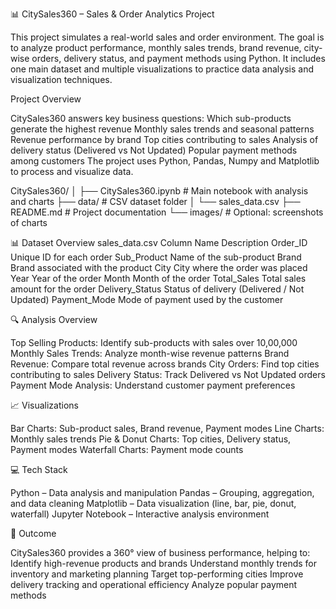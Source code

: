📊 CitySales360 – Sales & Order Analytics Project

This project simulates a real-world sales and order environment. The goal is to analyze product performance, monthly sales trends, brand revenue, city-wise orders, delivery status, and payment methods using Python. It includes one main dataset and multiple visualizations to practice data analysis and visualization techniques.

Project Overview

CitySales360 answers key business questions:
Which sub-products generate the highest revenue
Monthly sales trends and seasonal patterns
Revenue performance by brand
Top cities contributing to sales
Analysis of delivery status (Delivered vs Not Updated)
Popular payment methods among customers
The project uses Python, Pandas, Numpy and Matplotlib to process and visualize data.

CitySales360/
│
├── CitySales360.ipynb       # Main notebook with analysis and charts
├── data/                    # CSV dataset folder
│   └── sales_data.csv
├── README.md                # Project documentation
└── images/                  # Optional: screenshots of charts

📊 Dataset Overview
sales_data.csv
Column Name	Description
Order_ID	Unique ID for each order
Sub_Product	Name of the sub-product
Brand	Brand associated with the product
City	City where the order was placed
Year	Year of the order
Month	Month of the order
Total_Sales	Total sales amount for the order
Delivery_Status	Status of delivery (Delivered / Not Updated)
Payment_Mode	Mode of payment used by the customer

🔍 Analysis Overview

Top Selling Products: Identify sub-products with sales over 10,00,000
Monthly Sales Trends: Analyze month-wise revenue patterns
Brand Revenue: Compare total revenue across brands
City Orders: Find top cities contributing to sales
Delivery Status: Track Delivered vs Not Updated orders
Payment Mode Analysis: Understand customer payment preferences

📈 Visualizations

Bar Charts: Sub-product sales, Brand revenue, Payment modes
Line Charts: Monthly sales trends
Pie & Donut Charts: Top cities, Delivery status, Payment modes
Waterfall Charts: Payment mode counts

💻 Tech Stack

Python – Data analysis and manipulation
Pandas – Grouping, aggregation, and data cleaning
Matplotlib – Data visualization (line, bar, pie, donut, waterfall)
Jupyter Notebook – Interactive analysis environment

📌 Outcome

CitySales360 provides a 360° view of business performance, helping to:
Identify high-revenue products and brands
Understand monthly trends for inventory and marketing planning
Target top-performing cities
Improve delivery tracking and operational efficiency
Analyze popular payment methods

